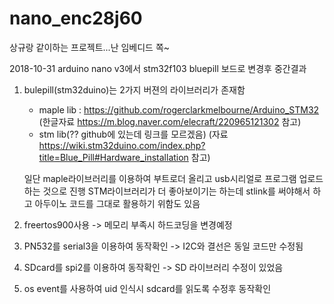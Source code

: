 # nano_enc28j60
상규랑 같이하는 프로젝트...난 임베디드 쪽~

2018-10-31
arduino nano v3에서 stm32f103 bluepill 보드로 변경후 중간결과
1. bulepill(stm32duino)는 2가지 버젼의 라이브러리가 존재함
   - maple lib : https://github.com/rogerclarkmelbourne/Arduino_STM32
    (한글자료 https://m.blog.naver.com/elecraft/220965121302 참고)
   - stm lib(?? github에 있는데 링크를 모르겠음)
    (자료 https://wiki.stm32duino.com/index.php?title=Blue_Pill#Hardware_installation 참고)
  
   일단 maple라이브러리를 이용하여 부트로더 올리고 usb시리얼로 프로그램 업로드하는 것으로 진행
    STM라이브러리가 더 좋아보이기는 하는데 stlink를 써야해서 하고
    아두이노 코드를 그대로 활용하기 위함도 있음
  
2. freertos900사용 -> 메모리 부족시 하드코딩을 변경예정
3. PN532를 serial3을 이용하여 동작확인 -> I2C와 결선은 동일 코드만 수정됨
4. SDcard를 spi2를 이용하여 동작확인 -> SD 라이브러리 수정이 있었음
5. os event를 사용하여 uid 인식시 sdcard를 읽도록 수정후 동작확인